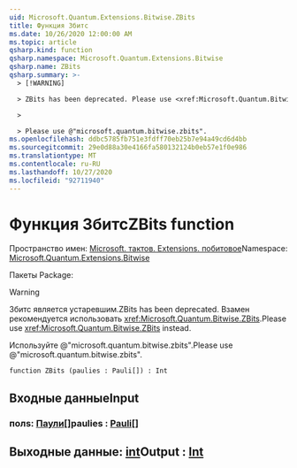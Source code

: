 ```yaml
---
uid: Microsoft.Quantum.Extensions.Bitwise.ZBits
title: Функция Збитс
ms.date: 10/26/2020 12:00:00 AM
ms.topic: article
qsharp.kind: function
qsharp.namespace: Microsoft.Quantum.Extensions.Bitwise
qsharp.name: ZBits
qsharp.summary: >-
  > [!WARNING]

  > ZBits has been deprecated. Please use <xref:Microsoft.Quantum.Bitwise.ZBits> instead.

  >

  > Please use @"microsoft.quantum.bitwise.zbits".
ms.openlocfilehash: ddbc5785fb751e3fdff70eb25b7e94a49cd6d4bb
ms.sourcegitcommit: 29e0d88a30e4166fa580132124b0eb57e1f0e986
ms.translationtype: MT
ms.contentlocale: ru-RU
ms.lasthandoff: 10/27/2020
ms.locfileid: "92711940"
---
```

# <a name="zbits-function"></a><span data-ttu-id="2d14c-102">Функция Збитс</span><span class="sxs-lookup"><span data-stu-id="2d14c-102">ZBits function</span></span>

<span data-ttu-id="2d14c-103">Пространство имен: [Microsoft. тактов. Extensions. побитовое](xref:Microsoft.Quantum.Extensions.Bitwise)</span><span class="sxs-lookup"><span data-stu-id="2d14c-103">Namespace: [Microsoft.Quantum.Extensions.Bitwise](xref:Microsoft.Quantum.Extensions.Bitwise)</span></span>

<span data-ttu-id="2d14c-104">Пакеты [](https://nuget.org/packages/)</span><span class="sxs-lookup"><span data-stu-id="2d14c-104">Package: [](https://nuget.org/packages/)</span></span>


> [!WARNING]
> <span data-ttu-id="2d14c-105">Збитс является устаревшим.</span><span class="sxs-lookup"><span data-stu-id="2d14c-105">ZBits has been deprecated.</span></span> <span data-ttu-id="2d14c-106">Взамен рекомендуется использовать <xref:Microsoft.Quantum.Bitwise.ZBits>.</span><span class="sxs-lookup"><span data-stu-id="2d14c-106">Please use <xref:Microsoft.Quantum.Bitwise.ZBits> instead.</span></span>
>
> <span data-ttu-id="2d14c-107">Используйте @"microsoft.quantum.bitwise.zbits".</span><span class="sxs-lookup"><span data-stu-id="2d14c-107">Please use @"microsoft.quantum.bitwise.zbits".</span></span>



```qsharp
function ZBits (paulies : Pauli[]) : Int
```


## <a name="input"></a><span data-ttu-id="2d14c-108">Входные данные</span><span class="sxs-lookup"><span data-stu-id="2d14c-108">Input</span></span>

### <a name="paulies--pauli"></a><span data-ttu-id="2d14c-109">полs: [Паули](xref:microsoft.quantum.lang-ref.pauli)[]</span><span class="sxs-lookup"><span data-stu-id="2d14c-109">paulies : [Pauli](xref:microsoft.quantum.lang-ref.pauli)[]</span></span>





## <a name="output--int"></a><span data-ttu-id="2d14c-110">Выходные данные: [int](xref:microsoft.quantum.lang-ref.int)</span><span class="sxs-lookup"><span data-stu-id="2d14c-110">Output : [Int](xref:microsoft.quantum.lang-ref.int)</span></span>

